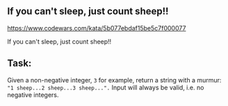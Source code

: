 ## If you can't sleep, just count sheep!!

https://www.codewars.com/kata/5b077ebdaf15be5c7f000077

If you can't sleep, just count sheep!!

## Task:
Given a non-negative integer, `3` for example, return a string with a murmur: `"1 sheep...2 sheep...3 sheep...".` Input will always be valid, i.e. no negative integers.


